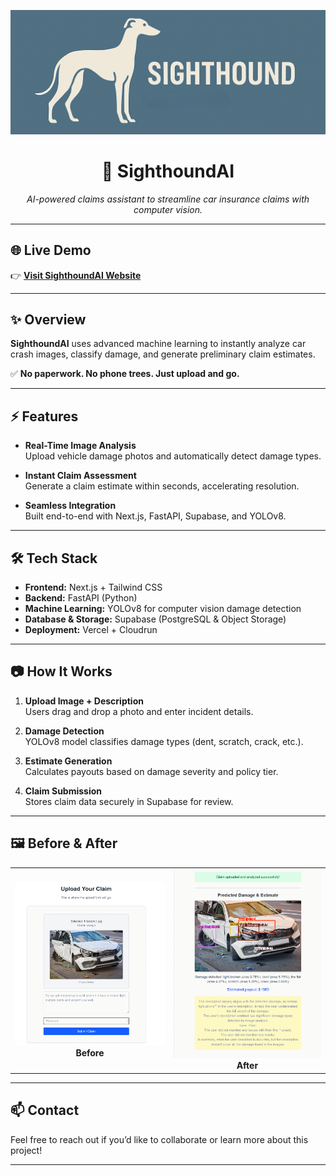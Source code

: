 <p align="center">
  <img src="images/sightHoundLogo.png" alt="SighthoundAI Banner" width="600"/>
</p>

<h1 align="center">🚗 SighthoundAI</h1>

<p align="center">
  <em>AI-powered claims assistant to streamline car insurance claims with computer vision.</em>
</p>

---

## 🌐 Live Demo

👉 [**Visit SighthoundAI Website**](https://sighthound-ai-v2.vercel.app/)

---

## ✨ Overview

**SighthoundAI** uses advanced machine learning to instantly analyze car crash images, classify damage, and generate preliminary claim estimates.

✅ **No paperwork. No phone trees. Just upload and go.**

---

## ⚡ Features

- **Real-Time Image Analysis**  
  Upload vehicle damage photos and automatically detect damage types.

- **Instant Claim Assessment**  
  Generate a claim estimate within seconds, accelerating resolution.
  
- **Seamless Integration**  
  Built end-to-end with Next.js, FastAPI, Supabase, and YOLOv8.

---

## 🛠️ Tech Stack

- **Frontend:** Next.js + Tailwind CSS
- **Backend:** FastAPI (Python)
- **Machine Learning:** YOLOv8 for computer vision damage detection
- **Database & Storage:** Supabase (PostgreSQL & Object Storage)
- **Deployment:** Vercel + Cloudrun

---

## 📷 How It Works

1. **Upload Image + Description**  
   Users drag and drop a photo and enter incident details.

2. **Damage Detection**  
   YOLOv8 model classifies damage types (dent, scratch, crack, etc.).

3. **Estimate Generation**  
   Calculates payouts based on damage severity and policy tier.

4. **Claim Submission**  
   Stores claim data securely in Supabase for review.

---

## 🖼️ Before & After

<table>
  <tr>
    <td align="center">
      <img src="images/beforeUpload.png" alt="Before Upload" width="350"/>
      <br><strong>Before</strong>
    </td>
    <td align="center">
      <img src="images/afterUpload.png" alt="After Upload" width="350"/>
      <br><strong>After</strong>
    </td>
  </tr>
</table>

---

## 📫 Contact

Feel free to reach out if you’d like to collaborate or learn more about this project!

---

